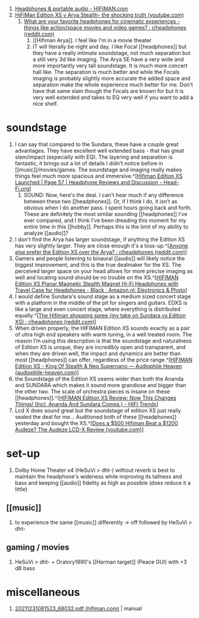 1. [Headphones & portable audio - HIFIMAN.com](https://www.hifiman.com/products/detail/315)
2. [HiFiMan Edition XS v Arya Stealth- the shocking truth (youtube.com)](https://www.youtube.com/watch?v=DEEhqsASBj0)
	1. [What are your favorite headphones for cinematic experiences - things like action/space movies and video games? : r/headphones (reddit.com)](https://www.reddit.com/r/headphones/comments/zblj0h/what_are_your_favorite_headphones_for_cinematic/)
		1. [[Hifiman Arya]]. I feel like I'm in a movie theater
		2. IT will literally be night and day. I like Focal [[headphones]] but they have a really intimate soundstage, not much separation but a still very 3d like imaging. The Arya SE have a very wide and more importantly very tall soundstage. It is much more concert hall like. The separation is much better and while the Focals imaging is probably slightly more accurate the added space and separation make the whole experience much better for me. Don't have that same slam though the Focals are known for but it is very well extended and takes to EQ very well if you want to add a nice shelf.

# soundstage
1. I can say that compared to the Sundara, these have a couple great advantages. They have excellent well extended bass - that has great slam/impact (especially with EQ). The layering and separation is fantastic, it brings out a lot of details I didn't notice before in [[music]]/movies/games. The soundstage and imaging really makes things feel much more spacious and immersive.^[[Hifiman Edition XS Launched | Page 57 | Headphone Reviews and Discussion - Head-Fi.org](https://www.head-fi.org/threads/hifiman-edition-xs-launched.960155/page-57)]
	1. SOUND: Now, here's the deal. I can't hear much if any difference between these two [[headphones]]. Or, if I think I do, it isn't as obvious when I do another pass. I spent hours going back and forth. These are definitely the most similar sounding [[headphones]] I've ever compared, and I think I've been dreading this moment for my entire time in this [[hobby]]. Perhaps this is the limit of my ability to analyze [[audio]]?
2. I don't find the Arya has larger soundstage, if anything the Edition XS has very slightly larger. They are close enough it's a toss-up.^[[Anyone else prefer the Edition XS over the Arya? : r/headphones (reddit.com)](https://www.reddit.com/r/headphones/comments/y6y1wt/anyone_else_prefer_the_edition_xs_over_the_arya/)]
3. Gamers and people listening to binaural [[audio]] will likely notice the biggest improvement, and this is the true dealmaker for the XS. The perceived larger space on your head allows for more precise imaging as well and locating sound should be no trouble on the XS.^[[HIFIMAN Edition XS Planar Magnetic Stealth Magnet Hi-Fi Headphones with Travel Case for Headphones - Black : Amazon.nl: Electronics & Photo](https://www.amazon.nl/-/en/XS-Magnetic-Headphones-Travel-Case/dp/B0BTYSTNBF)]
4. I would define Sundara's sound stage as a medium sized concert stage with a platform in the middle of the pit for singers and guitars. EDXS is like a large and even concert stage, where everything is distributed equally.^[[The Hifiman shopping spree (my take on Sundara vs Edition XS) : r/headphones (reddit.com)](https://www.reddit.com/r/headphones/comments/u3lmvb/the_hifiman_shopping_spree_my_take_on_sundara_vs/)]
5. When driven properly, the HIFIMAN Edition XS sounds exactly as a pair of ultra high end speakers with warm tuning, in a well treated room. The reason I’m using this description is that the soundstage and naturalness of Edition XS is unique, they are incredibly open and transparent, and when they are driven well, the impact and dynamics are better than most [[headphones]] can offer, regardless of the price range.^[[HIFIMAN Edition XS - King Of Stealth & Neo Supernano — Audiophile Heaven (audiophile-heaven.com)](https://www.audiophile-heaven.com/2022/04/hifiman-edition-xs-king-of-stealth-neo-supernano.html)]
6. the Soundstage of the Edition XS seems wider than both the Ananda and SUNDARA which makes it sound more grandiose and bigger than the other two. The scale of orchestra pieces is insane on these [[headphones]].^[[HIFIMAN Edition XS Review: Now This Changes Things! (Incl. Ananda And Sundara Comps.) - HIFI Trends](https://hifitrends.com/2022/02/09/hifiman-edition-xs-planar-magnetic-headphone-review-now-this-changes-things-incl-ananda-and-sundara-comps/)]
7. Lcd X does sound great but the soundstage of edition XS just really sealed the deal for me... Auditioned both of these [[headphones]] yesterday and bought the XS.^[[Does a $500 Hifiman Beat a $1200 Audeze? The Audeze LCD-X Review (youtube.com)](https://www.youtube.com/watch?v=WGfJJr8Z1oM)]

# set-up
1. Dolby Home Theater v4 (HeSuVi > dht-) without reverb is best to maintain the headphone's wideness while improving its tallness and bass and keeping [[audio]] fidelity as high as possible (does reduce it a little)

## [[music]]
1. to experience the same [[music]] differently → off followed by HeSuVi > dht-

## gaming / movies
1. HeSuVi > dht- + Oratory1990's [[Harman target]] (Peace GUI) with +3 dB bass

# miscellaneous
1. [20211231081523_68032.pdf (hifiman.com)](https://hifiman.com/attachments/file/20211231/20211231081523_68032.pdf) | manual